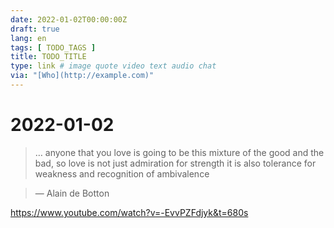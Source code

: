 ```yaml
---
date: 2022-01-02T00:00:00Z
draft: true
lang: en
tags: [ TODO_TAGS ]
title: TODO_TITLE
type: link # image quote video text audio chat
via: "[Who](http://example.com)"
---
```



# 2022-01-02


> … anyone that you love is going to be this mixture of the good and the bad, so love is not just admiration for strength it is also tolerance for weakness and recognition of ambivalence

>
> — Alain de Botton

https://www.youtube.com/watch?v=-EvvPZFdjyk&t=680s

